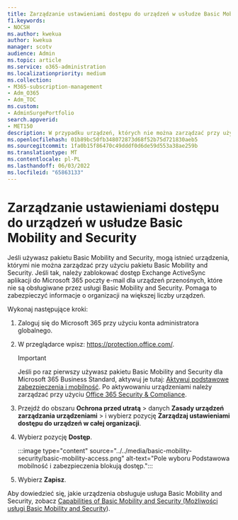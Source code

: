 ```yaml
---
title: Zarządzanie ustawieniami dostępu do urządzeń w usłudze Basic Mobility and Security
f1.keywords:
- NOCSH
ms.author: kwekua
author: kwekua
manager: scotv
audience: Admin
ms.topic: article
ms.service: o365-administration
ms.localizationpriority: medium
ms.collection:
- M365-subscription-management
- Adm_O365
- Adm_TOC
ms.custom:
- AdminSurgePortfolio
search.appverid:
- MET150
description: W przypadku urządzeń, których nie można zarządzać przy użyciu pakietu Basic Mobility and Security, należy zablokować dostęp Exchange ActiveSync aplikacji do Microsoft 365 poczty e-mail.
ms.openlocfilehash: 01b89bc50fb348072873d68f52b75d721830aeb5
ms.sourcegitcommit: 1fa0b15f86470c49dddf0d6de59d553a38ae259b
ms.translationtype: MT
ms.contentlocale: pl-PL
ms.lasthandoff: 06/03/2022
ms.locfileid: "65863133"
---
```

# <a name="manage-device-access-settings-in-basic-mobility-and-security"></a>Zarządzanie ustawieniami dostępu do urządzeń w usłudze Basic Mobility and Security

Jeśli używasz pakietu Basic Mobility and Security, mogą istnieć urządzenia, którymi nie można zarządzać przy użyciu pakietu Basic Mobility and Security. Jeśli tak, należy zablokować dostęp Exchange ActiveSync aplikacji do Microsoft 365 poczty e-mail dla urządzeń przenośnych, które nie są obsługiwane przez usługi Basic Mobility and Security. Pomaga to zabezpieczyć informacje o organizacji na większej liczby urządzeń.

Wykonaj następujące kroki:

1. Zaloguj się do Microsoft 365 przy użyciu konta administratora globalnego.

2. W przeglądarce wpisz: <https://protection.office.com/>.

    > [!IMPORTANT]
    > Jeśli po raz pierwszy używasz pakietu Basic Mobility and Security dla Microsoft 365 Business Standard, aktywuj je tutaj: [Aktywuj podstawowe zabezpieczenia i mobilność](https://admin.microsoft.com/EAdmin/Device/IntuneInventory.aspx). Po aktywowaniu urządzeniami należy zarządzać przy użyciu [Office 365 Security & Compliance](https://protection.office.com/).

3. Przejdź do obszaru **Ochrona przed utratą** \> danych **Zasady urządzeń** **zarządzania urządzeniami** \> i wybierz pozycję **Zarządzaj ustawieniami dostępu do urządzeń w całej organizacji**.

4. Wybierz pozycję **Dostęp**.

    :::image type="content" source="../../media/basic-mobility-security/basic-mobility-access.png" alt-text="Pole wyboru Podstawowa mobilność i zabezpieczenia blokują dostęp.":::

5. Wybierz **Zapisz**.

Aby dowiedzieć się, jakie urządzenia obsługuje usługa Basic Mobility and Security, zobacz [Capabilities of Basic Mobility and Security (Możliwości usługi Basic Mobility and Security](capabilities.md)).
